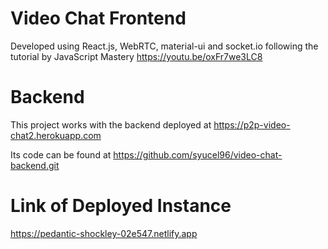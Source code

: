 # Video Chat Frontend
Developed using React.js, WebRTC, material-ui and socket.io following the tutorial by JavaScript Mastery https://youtu.be/oxFr7we3LC8

# Backend
This project works with the backend deployed at https://p2p-video-chat2.herokuapp.com

Its code can be found at https://github.com/syucel96/video-chat-backend.git

# Link of Deployed Instance
https://pedantic-shockley-02e547.netlify.app